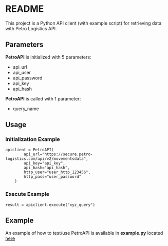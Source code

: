 README
======

This project is a Python API client (with example script) for retrieving data with Petro Logistics API.


Parameters
----------

**PetroAPI** is initialized with 5 parameters:

- api_url
- api_user
- api_password
- api_key
- api_hash


**PetroAPI** is called with 1 parameter:

- query_name


Usage
-----

### Initialization Example
    
    apiclient = PetroAPI(
            api_url="https://secure.petro-logistics.com/api/v2/movementsdata",
            api_key="api_key",
            api_hash="api_hash",
            http_user="user_http_123456",
            http_pass="user_password"
        )


### Execute Example

    result = apiclient.execute("xyz_query")


Example
-------
An example of how to test/use PetroAPI is available in **example.py** located [here](https://git.petro-logistics.com/api-examples/petro-api-python/tree/master)

